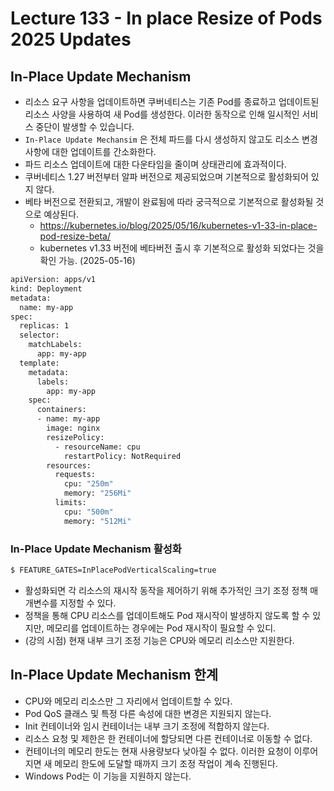 # Lecture 133 - In place Resize of Pods 2025 Updates

## In-Place Update Mechanism

- 리소스 요구 사항을 업데이트하면 쿠버네티스는 기존 Pod를 종료하고 업데이트된 리소스 사양을 사용하여 새 Pod를 생성한다. 이러한 동작으로 인해 일시적인 서비스 중단이 발생할 수 있습니다.
- `In-Place Update Mechansim` 은 전체 파드를 다시 생성하지 않고도 리소스 변경 사항에 대한 업데이트를 간소화한다.
- 파드 리소스 업데이트에 대한 다운타임을 줄이며 상태관리에 효과적이다.
- 쿠버네티스 1.27 버전부터 알파 버전으로 제공되었으며 기본적으로 활성화되어 있지 않다.
- 베타 버전으로 전환되고, 개발이 완료됨에 따라 궁극적으로 기본적으로 활성화될 것으로 예상된다.
    - https://kubernetes.io/blog/2025/05/16/kubernetes-v1-33-in-place-pod-resize-beta/
    - kubernetes v1.33 버전에 베타버전 출시 후 기본적으로 활성화 되었다는 것을 확인 가능. (2025-05-16)

```bash
apiVersion: apps/v1
kind: Deployment
metadata:
  name: my-app
spec:
  replicas: 1
  selector:
    matchLabels:
      app: my-app
  template:
    metadata:
      labels:
        app: my-app
    spec:
      containers:
      - name: my-app
        image: nginx
        resizePolicy:
          - resourceName: cpu
            restartPolicy: NotRequired
        resources:
          requests:
            cpu: "250m"
            memory: "256Mi"
          limits:
            cpu: "500m"
            memory: "512Mi"

```

### In-Place Update Mechanism 활성화

```bash
$ FEATURE_GATES=InPlacePodVerticalScaling=true

```

- 활성화되면 각 리소스의 재시작 동작을 제어하기 위해 추가적인 크기 조정 정책 매개변수를 지정할 수 있다.
- 정책을 통해 CPU 리소스를 업데이트해도 Pod 재시작이 발생하지 않도록 할 수 있지만, 메모리를 업데이트하는 경우에는 Pod 재시작이 필요할 수 있디.
- (강의 시점) 현재 내부 크기 조정 기능은 CPU와 메모리 리소스만 지원한다.

## In-Place Update Mechanism 한계

- CPU와 메모리 리소스만 그 자리에서 업데이트할 수 있다.
- Pod QoS 클래스 및 특정 다른 속성에 대한 변경은 지원되지 않는다.
- Init 컨테이너와 임시 컨테이너는 내부 크기 조정에 적합하지 않는다.
- 리소스 요청 및 제한은 한 컨테이너에 할당되면 다른 컨테이너로 이동할 수 없다.
- 컨테이너의 메모리 한도는 현재 사용량보다 낮아질 수 없다. 이러한 요청이 이루어지면 새 메모리 한도에 도달할 때까지 크기 조정 작업이 계속 진행된다.
- Windows Pod는 이 기능을 지원하지 않는다.
